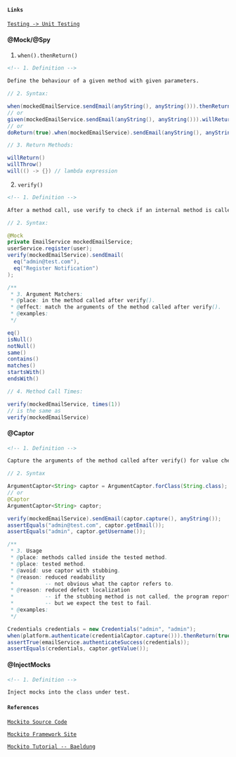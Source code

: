 #### `Links`

[`Testing -> Unit Testing`](https://techblog.streamlit.app/Testing)

#### @Mock/@Spy

1. `when().thenReturn()`

```markdown
<!-- 1. Definition -->

Define the behaviour of a given method with given parameters.
```

```java
// 2. Syntax:

when(mockedEmailService.sendEmail(anyString(), anyString())).thenReturn(true);
// or
given(mockedEmailService.sendEmail(anyString(), anyString())).willReturn(true);
// or
doReturn(true).when(mockedEmailService).sendEmail(anyString(), anyString());
```

```java
// 3. Return Methods:

willReturn()
willThrow()
will(() -> {}) // lambda expression
```

2. `verify()`

```markdown
<!-- 1. Definition -->

After a method call, use verify to check if an internal method is called and how many times it is called.
```

```java
// 2. Syntax:

@Mock
private EmailService mockedEmailService;
userService.register(user);
verify(mockedEmailService).sendEmail(
  eq("admin@test.com"),
  eq("Register Notification")
);
```

```java
/**
 * 3. Argument Matchers:
 * @place: in the method called after verify().
 * @effect: match the arguments of the method called after verify().
 * @examples:
 */

eq()
isNull()
notNull()
same()
contains()
matches()
startsWith()
endsWith()
```

```java
// 4. Method Call Times:

verify(mockedEmailService, times(1))
// is the same as
verify(mockedEmailService)
```

#### @Captor

```markdown
<!-- 1. Definition -->

Capture the arguments of the method called after verify() for value checking.
```

```java
// 2. Syntax

ArgumentCaptor<String> captor = ArgumentCaptor.forClass(String.class);
// or
@Captor
ArgumentCaptor<String> captor;

verify(mockedEmailService).sendEmail(captor.capture(), anyString());
assertEquals("admin@test.com", captor.getEmail());
assertEquals("admin", captor.getUsername());
```

```java
/**
 * 3. Usage
 * @place: methods called inside the tested method.
 * @place: tested method.
 * @avoid: use captor with stubbing.
 * @reason: reduced readability
 *          -- not obvious what the captor refers to.
 * @reason: reduced defect localization
 *          -- if the stubbing method is not called, the program reports an error.
 *          -- but we expect the test to fail.
 * @examples:
 */

Credentials credentials = new Credentials("admin", "admin");
when(platform.authenticate(credentialCaptor.capture())).thenReturn(true);
assertTrue(emailService.authenticateSuccess(credentials));
assertEquals(credentials, captor.getValue());
```

#### @InjectMocks

```markdown
<!-- 1. Definition -->

Inject mocks into the class under test.
```

#### `References`

[`Mockito Source Code`](https://github.com/mockito/mockito)

[`Mockito Framework Site`](https://site.mockito.org/)

[`Mockito Tutorial -- Baeldung`](https://www.baeldung.com/mockito-series)
